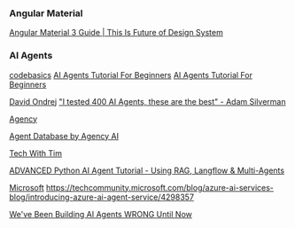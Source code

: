 ### Angular Material

[Angular Material 3 Guide | This Is Future of Design System](https://www.youtube.com/watch?v=MGnLrim_WnM&t=1026s)

### AI Agents

[codebasics]()
[AI Agents Tutorial For Beginners](https://www.youtube.com/watch?v=EUey9L9sgzE)
[AI Agents Tutorial For Beginners](https://www.youtube.com/watch?v=EUey9L9sgzE&t=4s)

[David Ondrej]()
["I tested 400 AI Agents, these are the best" - Adam Silverman](https://www.youtube.com/watch?v=z4QsBsO3SS0&t=1098s)

[Agency](https://www.agen.cy/)

[Agent Database by Agency AI](https://docs.google.com/spreadsheets/d/1VnOv_C0v_FgDeKuQBaGuMNsWgoWOpLkGbE_XS_2Vb3Q/edit?gid=0#gid=0)

[Tech With Tim]()

[ADVANCED Python AI Agent Tutorial - Using RAG, Langflow & Multi-Agents](https://www.youtube.com/watch?v=QmUsG_3wHPg&t=22s)

[Microsoft]()
https://techcommunity.microsoft.com/blog/azure-ai-services-blog/introducing-azure-ai-agent-service/4298357

[We've Been Building AI Agents WRONG Until Now](https://www.youtube.com/watch?v=pC17ge_2n0Q)
